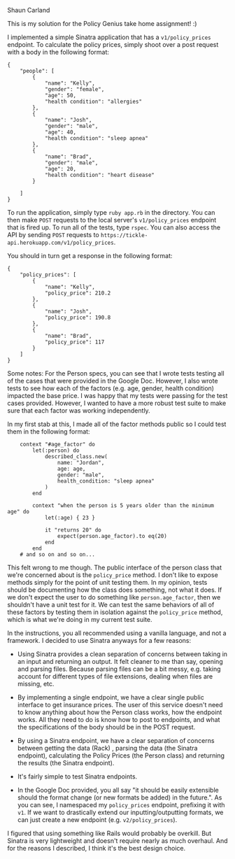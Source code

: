 Shaun Carland

This is my solution for the Policy Genius take home assignment! :)

I implemented a simple Sinatra application that has a `v1/policy_prices` endpoint.  To calculate the policy prices, simply shoot over a post request with a body in the following format:

```
{
	"people": [
		{
			"name": "Kelly",
			"gender": "female",
			"age": 50,
			"health condition": "allergies"
		},
		{
			"name": "Josh",
			"gender": "male",
			"age": 40,
			"health condition": "sleep apnea"
		},
		{
			"name": "Brad",
			"gender": "male",
			"age": 20,
			"health condition": "heart disease"
		}

	]
}
```

To run the application, simply type `ruby app.rb` in the directory.  You can then make `POST` requests to the local server's `v1/policy_prices` endpoint that is fired up.  To run all of the tests, type `rspec`.  You can also access the API by sending `POST` requests to `https://tickle-api.herokuapp.com/v1/policy_prices`.

You should in turn get a response in the following format:

```
{
    "policy_prices": [
        {
            "name": "Kelly",
            "policy_price": 210.2
        },
        {
            "name": "Josh",
            "policy_price": 190.8
        },
        {
            "name": "Brad",
            "policy_price": 117
        }
    ]
}
```

Some notes:
For the Person specs, you can see that I wrote tests testing all of the cases that were provided in the Google Doc.  However, I also wrote tests to see how each of the factors (e.g. age, gender, health condition) impacted the base price.  I was happy that my tests were passing for the test cases provided.  However, I wanted to have a more robust test suite to make sure that each factor was working independently.

In my first stab at this, I made all of the factor methods public so I could test them in the following format:

```
    context "#age_factor" do
        let(:person) do
            described_class.new(
                name: "Jordan",
                age: age,
                gender: "male",
                health_condition: "sleep apnea"
            )
        end

        context "when the person is 5 years older than the minimum age" do
            let(:age) { 23 }

            it "returns 20" do
                expect(person.age_factor).to eq(20)
            end
        end
    # and so on and so on...
```

This felt wrong to me though.  The public interface of the person class that we're concerned about is the `policy_price` method.  I don't like to expose methods simply for the point of unit testing them.  In my opinion, tests should be documenting how the class does something, not what it does.  If we don't expect the user to do something like `person.age_factor`, then we shouldn't have a unit test for it.  We can test the same behaviors of all of these factors by testing them in isolation against the `policy_price` method, which is what we're doing in my current test suite.


In the instructions, you all recommended using a vanilla language, and not a framework.  I decided to use Sinatra anyways for a few reasons:
- Using Sinatra provides a clean separation of concerns between taking in an input and returning an output.  It felt cleaner to me than say, opening and parsing files.  Because parsing files can be a bit messy, e.g. taking account for different types of file extensions, dealing when files are missing, etc.

- By implementing a single endpoint, we have a clear single public interface to get insurance prices.  The user of this service doesn't need to know anything about how the Person class works, how the endpoint works.  All they need to do is know how to post to endpoints, and what the specifications of the body should be in the POST request.

- By using a Sinatra endpoint, we have a clear separation of concerns between getting the data (Rack) , parsing the data (the Sinatra endpoint), calculating the Policy Prices (the Person class) and returning the results (the Sinatra endpoint).

- It's fairly simple to test Sinatra endpoints.

- In the Google Doc provided, you all say "it should be easily extensible should the format change (or new formats be added) in the future.".  As you can see, I namespaced my `policy_prices` endpoint, prefixing it with `v1`.  If we want to drastically extend our inputting/outputting formats, we can just create a new endpoint (e.g. `v2/policy_prices`).

I figured that using something like Rails would probably be overkill.  But Sinatra is very lightweight and doesn't require nearly as much overhaul.  And for the reasons I described, I think it's the best design choice.